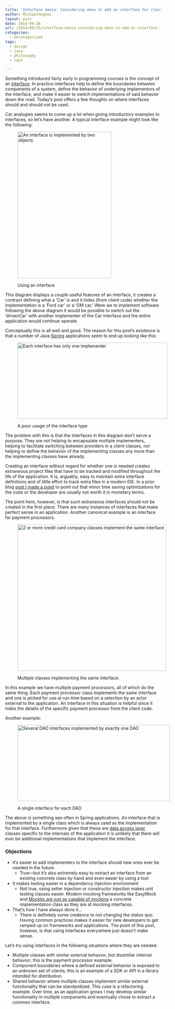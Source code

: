 ```yaml
---
title: 'Interface mania: Considering when to add an interface for class.'
author: MichaelHughes
layout: post
date: 2014-09-26
url: /2014/09/25/interface-mania-considering-when-to-add-an-interface-for-class/
categories:
  - Uncategorized
tags:
  - design
  - java
  - philosophy
  - rant

---
```

Something introduced fairly early in programming courses is the concept of an [interface][1]. In practice interfaces help to define the boundaries between components of a system, define the behavior of underlying implementors of the interface, and make it easier to switch implementations of said behavior down the road. Today’s post offers a few thoughts on where interfaces should and should not be used.

[1]: http://en.wikipedia.org/wiki/Interface_(computing)

<!--more-->

Car analogies seems to come up a lot when giving introductory examples to interfaces, so let’s have another. A typical interface example might look like the following:<figure id="attachment_262" style="width: 304px" class="wp-caption aligncenter">

[<img class="wp-image-262 size-full" src="//codinginthetrenches.com/wp-content/uploads/2014/09/Good-Interfaces.png" alt="An interface is implemented by two objects" width="304" height="475" />][2]<figcaption class="wp-caption-text">Using an interface</figcaption></figure> 

This diagram displays a couple useful features of an interface, it creates a contract defining what a ‘Car’ is and it hides (from client code) whether the implementation is a ‘Ford car’ or a ‘GM car.’ Were we to implement software following the above diagram it would be possible to switch out the ‘drivenCar’ with another implementer of the Car interface and the entire application would continue operate.

Conceptually this is all well and good. The reason for this post’s existence is that a number of Java [Spring][3] applications seem to end up looking like this:<figure id="attachment_263" style="width: 486px" class="wp-caption aligncenter">

[<img class="wp-image-263 size-full" src="//codinginthetrenches.com/wp-content/uploads/2014/09/Bad-Interfaces.png" alt="Each interface has only one implementer" width="486" height="247" />][4]<figcaption class="wp-caption-text">A poor usage of the interface type</figcaption></figure> 

The problem with this is that the interfaces in this diagram don’t serve a purpose. They are not helping to encapsulate multiple implementers, helping to facilitate switching between providers in a client classes, nor helping to define the behavior of the implementing classes any more than the implementing classes have already.

Creating an interface without regard for whether one is needed creates extraneous project files that have to be tracked and modified throughout the life of the application. It is, arguably, easy to maintain extra interface definitions and of little effort to track extra files in a modern IDE. In a prior blog [post I made a point][5] to point out that minor time saving optimizations for the code or the developer are usually not worth it in monetary terms.

The point here, however, is that such extraneous interfaces should not be created in the first place. There are many instances of interfaces that make perfect sense in an application. Another canonical example is an interface for payment processors.<figure id="attachment_265" style="width: 482px" class="wp-caption aligncenter">

[<img class="wp-image-265 size-full" src="//codinginthetrenches.com/wp-content/uploads/2014/09/Payment-Processors1.png" alt="2 or more credit card company classes implement the same interface" width="482" height="475" />][6]<figcaption class="wp-caption-text">Multiple classes implementing the same interface.</figcaption></figure> 

In this example we have multiple payment processors, all of which do the same thing. Each payment processor class implements the same interface and one is picked for use at run time based on a selection by an actor external to the application. An interface in this situation is helpful since it hides the details of the specific payment processor from the client code.

Another example:<figure id="attachment_267" style="width: 494px" class="wp-caption aligncenter">

[<img class="wp-image-267 size-full" src="//codinginthetrenches.com/wp-content/uploads/2014/09/Bad-Spring-Application.png" alt="Several DAO interfaces implemented by exactly one DAO" width="494" height="247" />][7]<figcaption class="wp-caption-text">A single interface for each DAO</figcaption></figure> 

The above is something see often in Spring applications. An interface that is implemented by a single class which is always used as the implementation for that interface. Furthermore given that these are [data access layer][8] classes specific to the internals of the application it is unlikely that there will ever be additional implementations that implement the interface.

### Objections

  * It’s easier to add implementers to the interface should new ones ever be needed in the future. 
      * True—but it’s also extremely easy to extract an interface from an existing concrete class by hand and even easier by using a tool
  * It makes testing easier in a dependency injection environment 
      * Not true, using setter injection or constructor injection makes unit testing classes easier. Modern mocking frameworks like EasyMock and [Mockito are just as capable of mocking][9] a concrete implementation class as they are at mocking interfaces.
  * That’s how I have always done it… 
      * There is definitely some credence to not changing the status quo. Having common practices makes it easier for new developers to get ramped up on frameworks and applications. The point of this post, however, is that using interfaces everywhere just doesn’t make sense.

Let’s try using interfaces in the following situations where they are needed.

  * Multiple classes with similar external behavior, but dissimilar internal behavior; this is the payment processor example.
  * Component boundaries where a defined external behavior is exposed to an unknown set of clients; this is an example of a SDK or API in a library intended for distribution.
  * Shared behavior where multiple classes implement similar external functionality that can be standardized. This case is a refactoring example. Over time, as an application grows I may develop similar functionality in multiple components and eventually chose to extract a common interface.

 
 [2]: //codinginthetrenches.com/wp-content/uploads/2014/09/Good-Interfaces.png
 [3]: http://projects.spring.io/spring-framework/
 [4]: //codinginthetrenches.com/wp-content/uploads/2014/09/Bad-Interfaces.png
 [5]: //codinginthetrenches.com/2014/09/10/java-arraylist-resize-costs/ "Java ArrayList resize costs"
 [6]: //codinginthetrenches.com/wp-content/uploads/2014/09/Payment-Processors1.png
 [7]: //codinginthetrenches.com/wp-content/uploads/2014/09/Bad-Spring-Application.png
 [8]: http://www.oracle.com/technetwork/java/dataaccessobject-138824.html
 [9]: http://docs.mockito.googlecode.com/hg/latest/org/mockito/Mockito.html#2